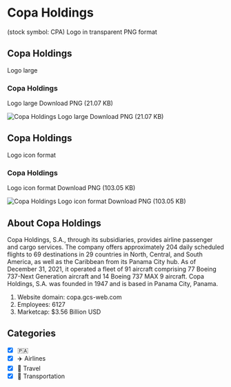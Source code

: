 # Copa Holdings
 (stock symbol: CPA) Logo in transparent PNG format

## Copa Holdings
 Logo large

### Copa Holdings
 Logo large Download PNG (21.07 KB)

![Copa Holdings
 Logo large Download PNG (21.07 KB)](/img/orig/CPA_BIG-5dcef6fc.png)

## Copa Holdings
 Logo icon format

### Copa Holdings
 Logo icon format Download PNG (103.05 KB)

![Copa Holdings
 Logo icon format Download PNG (103.05 KB)](/img/orig/CPA-1f079792.png)

## About Copa Holdings


Copa Holdings, S.A., through its subsidiaries, provides airline passenger and cargo services. The company offers approximately 204 daily scheduled flights to 69 destinations in 29 countries in North, Central, and South America, as well as the Caribbean from its Panama City hub. As of December 31, 2021, it operated a fleet of 91 aircraft comprising 77 Boeing 737-Next Generation aircraft and 14 Boeing 737 MAX 9 aircraft. Copa Holdings, S.A. was founded in 1947 and is based in Panama City, Panama.

1. Website domain: copa.gcs-web.com
2. Employees: 6127
3. Marketcap: $3.56 Billion USD


## Categories
- [x] 🇵🇦
- [x] ✈️ Airlines
- [x] 🌴 Travel
- [x] 🚚 Transportation
